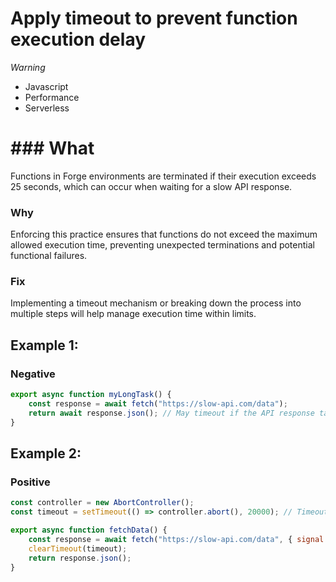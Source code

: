 <!-- #title -->
# Apply timeout to prevent function execution delay

<!-- #severity -->
*Warning*

<!-- #categories -->
- Javascript
- Performance
- Serverless

<!-- #description -->
# ### What
Functions in Forge environments are terminated if their execution exceeds 25 seconds, which can occur when waiting for a slow API response.

### Why
Enforcing this practice ensures that functions do not exceed the maximum allowed execution time, preventing unexpected terminations and potential functional failures.

### Fix
Implementing a timeout mechanism or breaking down the process into multiple steps will help manage execution time within limits.


<!-- #examples -->

## Example 1:

<!-- #example-->

### Negative

<!-- #example_negative_code-->

```js
export async function myLongTask() {
    const response = await fetch("https://slow-api.com/data");
    return await response.json(); // May timeout if the API response takes longer than 25 seconds
}
```

## Example 2:

<!-- #example-->

### Positive

<!-- #example_positive_code-->

```js
const controller = new AbortController();
const timeout = setTimeout(() => controller.abort(), 20000); // Timeout after 20s

export async function fetchData() {
    const response = await fetch("https://slow-api.com/data", { signal: controller.signal });
    clearTimeout(timeout);
    return response.json();
}
```
